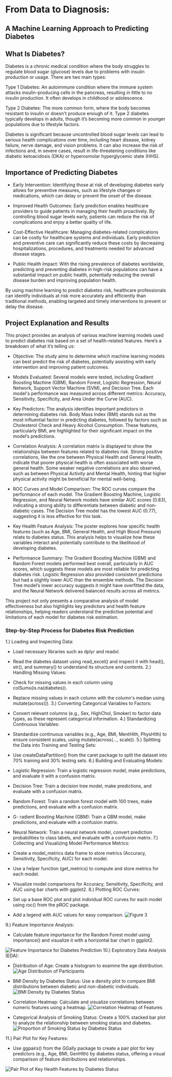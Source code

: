# From Data to Diagnosis:
## A Machine Learning Approach to Predicting Diabetes


## What Is Diabetes? 

Diabetes is a chronic medical condition where the body struggles to regulate blood sugar (glucose) levels due to problems with insulin production or usage. There are two main types:

Type 1 Diabetes: An autoimmune condition where the immune system attacks insulin-producing cells in the pancreas, resulting in little to no insulin production. It often develops in childhood or adolescence.

Type 2 Diabetes: The more common form, where the body becomes resistant to insulin or doesn't produce enough of it. Type 2 diabetes typically develops in adults, though it’s becoming more common in younger populations due to lifestyle factors.

Diabetes is significant because uncontrolled blood sugar levels can lead to serious health complications over time, including heart disease, kidney failure, nerve damage, and vision problems. It can also increase the risk of infections and, in severe cases, result in life-threatening conditions like diabetic ketoacidosis (DKA) or hyperosmolar hyperglycemic state (HHS).

## Importance of Predicting Diabetes
- Early Intervention: Identifying those at risk of developing diabetes early allows for preventive measures, such as lifestyle changes or medications, which can delay or prevent the onset of the disease.

- Improved Health Outcomes: Early prediction enables healthcare providers to guide patients in managing their health proactively. By controlling blood sugar levels early, patients can reduce the risk of complications and enjoy a better quality of life.

- Cost-Effective Healthcare: Managing diabetes-related complications can be costly for healthcare systems and individuals. Early prediction and preventive care can significantly reduce these costs by decreasing hospitalizations, procedures, and treatments needed for advanced disease stages.

- Public Health Impact: With the rising prevalence of diabetes worldwide, predicting and preventing diabetes in high-risk populations can have a substantial impact on public health, potentially reducing the overall disease burden and improving population health.

By using machine learning to predict diabetes risk, healthcare professionals can identify individuals at risk more accurately and efficiently than traditional methods, enabling targeted and timely interventions to prevent or delay the disease.

## Project Explanation and Results

This project provides an analysis of various machine learning models used to predict diabetes risk based on a set of health-related features. Here’s a breakdown of what it’s telling us:

- Objective: The study aims to determine which machine learning models can best predict the risk of diabetes, potentially assisting with early intervention and improving patient outcomes.

- Models Evaluated: Several models were tested, including Gradient Boosting Machine (GBM), Random Forest, Logistic Regression, Neural Network, Support Vector Machine (SVM), and Decision Tree. Each model's performance was measured across different metrics: Accuracy, Sensitivity, Specificity, and Area Under the Curve (AUC).

- Key Predictors: The analysis identifies important predictors in determining diabetes risk. Body Mass Index (BMI) stands out as the most influential factor in predicting diabetes, followed by factors such as Cholesterol Check and Heavy Alcohol Consumption. These features, particularly BMI, are highlighted for their significant impact on the model’s predictions.

- Correlation Analysis: A correlation matrix is displayed to show the relationships between features related to diabetes risk. Strong positive correlations, like the one between Physical Health and General Health, indicate that poorer physical health is often associated with worse general health. Some weaker negative correlations are also observed, such as between Physical Activity and Mental Health, hinting that higher physical activity might be beneficial for mental well-being.

- ROC Curves and Model Comparison: The ROC curves compare the performance of each model. The Gradient Boosting Machine, Logistic Regression, and Neural Network models have similar AUC scores (0.83), indicating a strong ability to differentiate between diabetic and non-diabetic cases. The Decision Tree model has the lowest AUC (0.77), suggesting it is less effective for this task.

- Key Health Feature Analysis: The poster explores how specific health features (such as Age, BMI, General Health, and High Blood Pressure) relate to diabetes status. This analysis helps to visualize how these variables interact and potentially contribute to the likelihood of developing diabetes.

- Performance Summary: The Gradient Boosting Machine (GBM) and Random Forest models performed best overall, particularly in AUC scores, which suggests these models are most reliable for predicting diabetes risk. Logistic Regression also provided consistent predictions but had a slightly lower AUC than the ensemble methods. The Decision Tree model’s lower accuracy suggests it might have overfitted the data, and the Neural Network delivered balanced results across all metrics.

This project not only presents a comparative analysis of model effectiveness but also highlights key predictors and health feature relationships, helping readers understand the predictive potential and limitations of each model for diabetes risk estimation.


### Step-by-Step Process for Diabetes Risk Prediction

1.) Loading and Inspecting Data:

- Load necessary libraries such as dplyr and readxl.
- Read the diabetes dataset using read_excel() and inspect it with head(), str(), and summary() to understand its structure and contents.
2.) Handling Missing Values:

- Check for missing values in each column using colSums(is.na(diabetes)).
- Replace missing values in each column with the column's median using mutate(across()).
3.) Converting Categorical Variables to Factors:

- Convert relevant columns (e.g., Sex, HighChol, Smoker) to factor data types, as these represent categorical information.
4.) Standardizing Continuous Variables:

- Standardize continuous variables (e.g., Age, BMI, MentHlth, PhysHlth) to ensure consistent scales, using mutate(across(..., scale)).
5.) Splitting the Data into Training and Testing Sets:

- Use createDataPartition() from the caret package to split the dataset into 70% training and 30% testing sets.
6.) Building and Evaluating Models:

- Logistic Regression: Train a logistic regression model, make predictions, and evaluate it with a confusion matrix.
- Decision Tree: Train a decision tree model, make predictions, and evaluate with a confusion matrix.
- Random Forest: Train a random forest model with 100 trees, make predictions, and evaluate with a confusion matrix.
- G- radient Boosting Machine (GBM): Train a GBM model, make predictions, and evaluate with a confusion matrix.
- Neural Network: Train a neural network model, convert prediction probabilities to class labels, and evaluate with a confusion matrix.
7.) Collecting and Visualizing Model Performance Metrics:

- Create a model_metrics data frame to store metrics (Accuracy, Sensitivity, Specificity, AUC) for each model.
- Use a helper function (get_metrics) to compute and store metrics for each model.
- Visualize model comparisons for Accuracy, Sensitivity, Specificity, and AUC using bar charts with ggplot2.
8.) Plotting ROC Curves:

- Set up a base ROC plot and plot individual ROC curves for each model using roc() from the pROC package.
- Add a legend with AUC values for easy comparison.
![Figure 3](https://github.com/user-attachments/assets/ff69938e-0c9e-4f61-b0d8-791b25b76a94)

9.) Feature Importance Analysis:

- Calculate feature importance for the Random Forest model using importance() and visualize it with a horizontal bar chart in ggplot2.

![Feature Importance for Diabetes Prediction](https://github.com/user-attachments/assets/0102df26-52ab-429f-94f8-1b4fde64b56b)
10.) Exploratory Data Analysis (EDA):

- Distribution of Age: Create a histogram to examine the age distribution.
![Age Distribution of Participants](https://github.com/user-attachments/assets/f4c306fb-19f4-4a1f-92f4-1f82bb65d03a)

- BMI Density by Diabetes Status: Use a density plot to compare BMI distributions between diabetic and non-diabetic individuals.
![BMI Density by Diabetes Status](https://github.com/user-attachments/assets/aea9c376-b831-4c62-bded-298546edf1b8)

- Correlation Heatmap: Calculate and visualize correlations between numeric features using a heatmap.
![Correlation Heatmap of Features](https://github.com/user-attachments/assets/84137064-70ce-484d-87dd-377c847d7ee1)

- Categorical Analysis of Smoking Status: Create a 100% stacked bar plot to analyze the relationship between smoking status and diabetes.
![Proportion of Smoking Status by Diabetes Status](https://github.com/user-attachments/assets/9ec1651e-8ca3-47d2-b0d5-058b19fbc3c8)

11.) Pair Plot for Key Features:

- Use ggpairs() from the GGally package to create a pair plot for key predictors (e.g., Age, BMI, GenHlth) by diabetes status, offering a visual comparison of feature distributions and relationships.


![Pair Plot of Key Health Features by Diabetes Status](https://github.com/user-attachments/assets/6bedcf20-933b-4a69-8f5d-7e8476fc7e0e)
